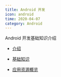 ```yaml
---
title: Android 开发
icon: android
time: 2020-04-07
category: Android
---
```


Android 开发基础知识介绍

<!-- more -->

- [介绍](intro.md)

- [基础知识](base.md)

- [应用资源概览](resource.md)
